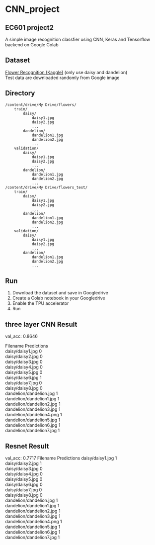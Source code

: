 # CNN_project
## EC601 project2  
A simple image recognition classfier using CNN, Keras and Tensorflow backend on Google Colab  
## Dataset  
[Flower Recognition (Kaggle)](https://www.kaggle.com/alxmamaev/flowers-recognition) (only use daisy and dandelion)  
Test data are downloaded randomly from Google image  
## Directory  
    /content/drive/My Drive/flowers/
        train/
            daisy/
                daisy1.jpg
                daisy2.jpg
                ...
            dandelion/
                dandelion1.jpg
                dandelion2.jpg
                ...
        validation/
            daisy/
                daisy1.jpg
                daisy2.jpg
                ...
            dandelion/
                dandelion1.jpg
                dandelion2.jpg
                ...  
    /content/drive/My Drive/flowers_test/
        train/
            daisy/
                daisy1.jpg
                daisy2.jpg
                ...
            dandelion/
                dandelion1.jpg
                dandelion2.jpg
                ...
        validation/
            daisy/
                daisy1.jpg
                daisy2.jpg
                ...
            dandelion/
                dandelion1.jpg
                dandelion2.jpg
                ...
    
## Run  
1. Download the dataset and save in Googledrive  
2. Create a Colab notebook in your Googledrive
3. Enable the TPU accelerator
4. Run

## three layer CNN Result  
val_acc: 0.8646

Filename	              Predictions  
daisy/daisy1.jpg	         0  
daisy/daisy2.jpg	         0  
daisy/daisy3.jpg	         0  
daisy/daisy4.jpg	         0  
daisy/daisy5.jpg	         0  
daisy/daisy6.jpg	         1  
daisy/daisy7.jpg	         0  
daisy/daisy8.jpg	         0  
dandelion/dandelion.jpg	     1  
dandelion/dandelion1.jpg	 1  
dandelion/dandelion2.jpg	 1  
dandelion/dandelion3.jpg	 1  
dandelion/dandelion4.png	 1  
dandelion/dandelion5.jpg	 1  
dandelion/dandelion6.jpg	 1  
dandelion/dandelion7.jpg	 1  

## Resnet Result
val_acc: 0.7717
Filename	              Predictions 
daisy/daisy1.jpg	        1  
daisy/daisy2.jpg	        1  
daisy/daisy3.jpg	        0  
daisy/daisy4.jpg	        0  
daisy/daisy5.jpg	        0  
daisy/daisy6.jpg	        0  
daisy/daisy7.jpg	        0  
daisy/daisy8.jpg	        0  
dandelion/dandelion.jpg	    1  
dandelion/dandelion1.jpg	1  
dandelion/dandelion2.jpg	1  
dandelion/dandelion3.jpg	1  
dandelion/dandelion4.png	1  
dandelion/dandelion5.jpg	1  
dandelion/dandelion6.jpg	1  
dandelion/dandelion7.jpg	1  
